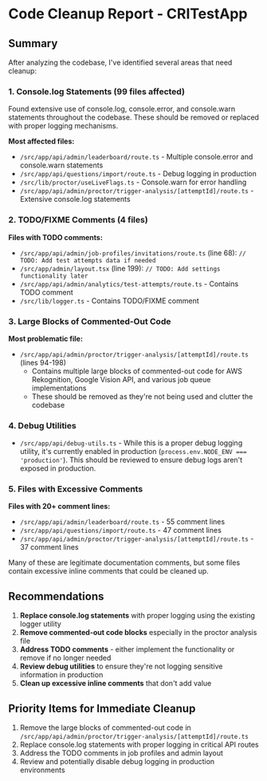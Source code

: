 # Code Cleanup Report - CRITestApp

## Summary

After analyzing the codebase, I've identified several areas that need cleanup:

### 1. Console.log Statements (99 files affected)

Found extensive use of console.log, console.error, and console.warn statements throughout the codebase. These should be removed or replaced with proper logging mechanisms.

**Most affected files:**
- `/src/app/api/admin/leaderboard/route.ts` - Multiple console.error and console.warn statements
- `/src/app/api/questions/import/route.ts` - Debug logging in production
- `/src/lib/proctor/useLiveFlags.ts` - Console.warn for error handling
- `/src/app/api/admin/proctor/trigger-analysis/[attemptId]/route.ts` - Extensive console.log statements

### 2. TODO/FIXME Comments (4 files)

**Files with TODO comments:**
- `/src/app/api/admin/job-profiles/invitations/route.ts` (line 68): `// TODO: Add test attempts data if needed`
- `/src/app/admin/layout.tsx` (line 199): `// TODO: Add settings functionality later`
- `/src/app/api/admin/analytics/test-attempts/route.ts` - Contains TODO comment
- `/src/lib/logger.ts` - Contains TODO/FIXME comment

### 3. Large Blocks of Commented-Out Code

**Most problematic file:**
- `/src/app/api/admin/proctor/trigger-analysis/[attemptId]/route.ts` (lines 94-198)
  - Contains multiple large blocks of commented-out code for AWS Rekognition, Google Vision API, and various job queue implementations
  - These should be removed as they're not being used and clutter the codebase

### 4. Debug Utilities

- `/src/app/api/debug-utils.ts` - While this is a proper debug logging utility, it's currently enabled in production (`process.env.NODE_ENV === 'production'`). This should be reviewed to ensure debug logs aren't exposed in production.

### 5. Files with Excessive Comments

**Files with 20+ comment lines:**
- `/src/app/api/admin/leaderboard/route.ts` - 55 comment lines
- `/src/app/api/questions/import/route.ts` - 47 comment lines
- `/src/app/api/admin/proctor/trigger-analysis/[attemptId]/route.ts` - 37 comment lines

Many of these are legitimate documentation comments, but some files contain excessive inline comments that could be cleaned up.

## Recommendations

1. **Replace console.log statements** with proper logging using the existing logger utility
2. **Remove commented-out code blocks** especially in the proctor analysis file
3. **Address TODO comments** - either implement the functionality or remove if no longer needed
4. **Review debug utilities** to ensure they're not logging sensitive information in production
5. **Clean up excessive inline comments** that don't add value

## Priority Items for Immediate Cleanup

1. Remove the large blocks of commented-out code in `/src/app/api/admin/proctor/trigger-analysis/[attemptId]/route.ts`
2. Replace console.log statements with proper logging in critical API routes
3. Address the TODO comments in job profiles and admin layout
4. Review and potentially disable debug logging in production environments